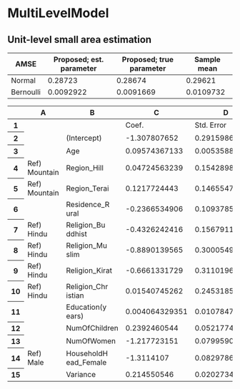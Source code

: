 # MultiLevelModel

## Unit-level small area estimation

<table class="tg">
<thead>
  <tr>
    <th class="tg-c3ow">AMSE</th>
    <th class="tg-c3ow">Proposed; est. parameter</th>
    <th class="tg-c3ow">Proposed; true parameter</th>
    <th class="tg-c3ow">Sample mean</th>
  </tr>
</thead>
<tbody>
  <tr>
    <td class="tg-c3ow">Normal</td>
    <td class="tg-c3ow">0.28723</td>
    <td class="tg-c3ow">0.28674</td>
    <td class="tg-c3ow">0.29621</td>
  </tr>
  <tr>
    <td class="tg-c3ow">Bernoulli</td>
    <td class="tg-c3ow">0.0092922</td>
    <td class="tg-c3ow">0.0091669</td>
    <td class="tg-c3ow">0.0109732</td>
  </tr>
</tbody>
</table>

<div class="ritz grid-container" dir="ltr"><table class="waffle" cellspacing="0" cellpadding="0"><thead><tr><th class="row-header freezebar-origin-ltr"></th><th id="259215238C0" style="width:100px;" class="column-headers-background">A</th><th id="259215238C1" style="width:100px;" class="column-headers-background">B</th><th id="259215238C2" style="width:100px;" class="column-headers-background">C</th><th id="259215238C3" style="width:100px;" class="column-headers-background">D</th><th id="259215238C4" style="width:100px;" class="column-headers-background">E</th><th id="259215238C5" style="width:100px;" class="column-headers-background">F</th></tr></thead><tbody><tr style="height: 20px"><th id="259215238R0" style="height: 20px;" class="row-headers-background"><div class="row-header-wrapper" style="line-height: 20px">1</div></th><td class="s0"></td><td class="s1"></td><td class="s1" dir="ltr">Coef.</td><td class="s1" dir="ltr">Std. Error</td><td class="s1" dir="ltr">z</td><td class="s1" dir="ltr">Pr(&gt;|z|)</td></tr><tr style="height: 20px"><th id="259215238R1" style="height: 20px;" class="row-headers-background"><div class="row-header-wrapper" style="line-height: 20px">2</div></th><td class="s0"></td><td class="s2" dir="ltr">(Intercept)</td><td class="s3" dir="ltr">-1.307807652</td><td class="s3" dir="ltr">0.2915986418</td><td class="s3">-4.484957969</td><td class="s3">0.000003646415447</td></tr><tr style="height: 20px"><th id="259215238R2" style="height: 20px;" class="row-headers-background"><div class="row-header-wrapper" style="line-height: 20px">3</div></th><td class="s0"></td><td class="s2" dir="ltr">Age</td><td class="s4" dir="ltr">0.09574367133</td><td class="s4" dir="ltr">0.005358866982</td><td class="s4">17.86640192</td><td class="s4">0</td></tr><tr style="height: 20px"><th id="259215238R3" style="height: 20px;" class="row-headers-background"><div class="row-header-wrapper" style="line-height: 20px">4</div></th><td class="s5" dir="ltr">Ref) Mountain</td><td class="s6" dir="ltr">Region_Hill</td><td class="s3" dir="ltr">0.04724563239</td><td class="s3" dir="ltr">0.1542898211</td><td class="s3">0.3062135406</td><td class="s3">0.3797210317</td></tr><tr style="height: 20px"><th id="259215238R4" style="height: 20px;" class="row-headers-background"><div class="row-header-wrapper" style="line-height: 20px">5</div></th><td class="s5" dir="ltr">Ref) Mountain</td><td class="s7" dir="ltr">Region_Terai</td><td class="s4" dir="ltr">0.1217724443</td><td class="s4" dir="ltr">0.1465547442</td><td class="s4">0.8309007325</td><td class="s4">0.2030148549</td></tr><tr style="height: 20px"><th id="259215238R5" style="height: 20px;" class="row-headers-background"><div class="row-header-wrapper" style="line-height: 20px">6</div></th><td class="s0"></td><td class="s2 softmerge" dir="ltr"><div class="softmerge-inner" style="width:97px;left:-1px">Residence_Rural</div></td><td class="s3" dir="ltr">-0.2366534906</td><td class="s3" dir="ltr">0.1093785464</td><td class="s3">-2.163618904</td><td class="s3">0.01524680473</td></tr><tr style="height: 20px"><th id="259215238R6" style="height: 20px;" class="row-headers-background"><div class="row-header-wrapper" style="line-height: 20px">7</div></th><td class="s5" dir="ltr">Ref) Hindu</td><td class="s8 softmerge" dir="ltr"><div class="softmerge-inner" style="width:97px;left:-1px">Religion_Buddhist</div></td><td class="s4" dir="ltr">-0.4326242416</td><td class="s4" dir="ltr">0.1567911469</td><td class="s4">-2.759238963</td><td class="s4">0.00289680763</td></tr><tr style="height: 20px"><th id="259215238R7" style="height: 20px;" class="row-headers-background"><div class="row-header-wrapper" style="line-height: 20px">8</div></th><td class="s5" dir="ltr">Ref) Hindu</td><td class="s9 softmerge" dir="ltr"><div class="softmerge-inner" style="width:97px;left:-1px">Religion_Muslim</div></td><td class="s3" dir="ltr">-0.8890139565</td><td class="s3" dir="ltr">0.3000549917</td><td class="s3">-2.96283675</td><td class="s3">0.001524090922</td></tr><tr style="height: 20px"><th id="259215238R8" style="height: 20px;" class="row-headers-background"><div class="row-header-wrapper" style="line-height: 20px">9</div></th><td class="s5" dir="ltr">Ref) Hindu</td><td class="s8" dir="ltr">Religion_Kirat</td><td class="s4" dir="ltr">-0.6661331729</td><td class="s4" dir="ltr">0.3110196201</td><td class="s4">-2.14177219</td><td class="s4">0.01610590915</td></tr><tr style="height: 20px"><th id="259215238R9" style="height: 20px;" class="row-headers-background"><div class="row-header-wrapper" style="line-height: 20px">10</div></th><td class="s5" dir="ltr">Ref) Hindu</td><td class="s9 softmerge" dir="ltr"><div class="softmerge-inner" style="width:97px;left:-1px">Religion_Christian</div></td><td class="s3" dir="ltr">0.01540745262</td><td class="s3" dir="ltr">0.2453185654</td><td class="s3">0.06280589727</td><td class="s3">0.4749605349</td></tr><tr style="height: 20px"><th id="259215238R10" style="height: 20px;" class="row-headers-background"><div class="row-header-wrapper" style="line-height: 20px">11</div></th><td class="s0"></td><td class="s10 softmerge" dir="ltr"><div class="softmerge-inner" style="width:97px;left:-1px">Education(years)</div></td><td class="s4" dir="ltr">0.004064329351</td><td class="s4" dir="ltr">0.01078477276</td><td class="s4">0.3768581351</td><td class="s4">0.3531395174</td></tr><tr style="height: 20px"><th id="259215238R11" style="height: 20px;" class="row-headers-background"><div class="row-header-wrapper" style="line-height: 20px">12</div></th><td class="s0"></td><td class="s2" dir="ltr">NumOfChildren</td><td class="s3" dir="ltr">0.2392460544</td><td class="s3" dir="ltr">0.05217741522</td><td class="s3">4.585241592</td><td class="s3">0.000002267308969</td></tr><tr style="height: 20px"><th id="259215238R12" style="height: 20px;" class="row-headers-background"><div class="row-header-wrapper" style="line-height: 20px">13</div></th><td class="s0"></td><td class="s10" dir="ltr">NumOfWomen</td><td class="s4" dir="ltr">-1.217723151</td><td class="s4" dir="ltr">0.07995906068</td><td class="s4">-15.22933287</td><td class="s4">0</td></tr><tr style="height: 20px"><th id="259215238R13" style="height: 20px;" class="row-headers-background"><div class="row-header-wrapper" style="line-height: 20px">14</div></th><td class="s5" dir="ltr">Ref) Male</td><td class="s2 softmerge" dir="ltr"><div class="softmerge-inner" style="width:97px;left:-1px">HouseholdHead_Female</div></td><td class="s3" dir="ltr">-1.3114107</td><td class="s3" dir="ltr">0.08297865977</td><td class="s3">-15.80419235</td><td class="s3">0</td></tr><tr style="height: 20px"><th id="259215238R14" style="height: 20px;" class="row-headers-background"><div class="row-header-wrapper" style="line-height: 20px">15</div></th><td class="s0"></td><td class="s10" dir="ltr">Variance</td><td class="s4" dir="ltr">0.214550546</td><td class="s4" dir="ltr">0.02027340427</td><td class="s4">10.58285738</td><td class="s4">0</td></tr></tbody></table></div>
